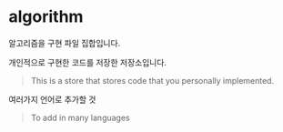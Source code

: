 # algorithm
알고리즘을 구현 파일 집합입니다.

개인적으로 구현한 코드를 저장한 저장소입니다.
> This is a store that stores code that you personally implemented.

여러가지 언어로 추가할 것
> To add in many languages
